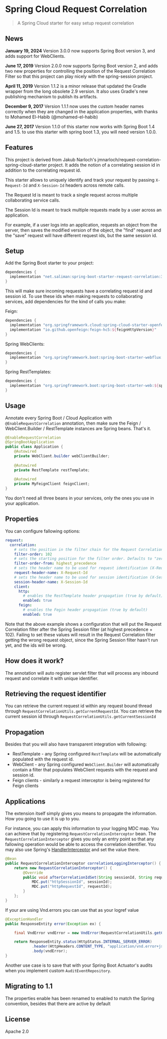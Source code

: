 # Spring Cloud Request Correlation

> A Spring Cloud starter for easy setup request correlation

## News
**January 19, 2024** Version 3.0.0 now supports Spring Boot version 3, and adds support for 
WebClients.

**June 17, 2019**  Version 2.0.0 now supports Spring Boot version 2, and adds
two new properties for controlling the position of the Request Correlation
Filter so that this project can play nicely with the spring-session project.

**April 11, 2019**  Version 1.1.2 is a minor release that updated the Gradle
wrapper from the long obsolete 2.9 version.  It also uses Gradle's new 
publishing mechanism to publish its artifacts.

**December 9, 2017** Version 1.1.1 now uses the custom header names correctly
when they are changed in the application properties, with thanks to Mohamed
El-Habib (@mohamed-el-habib)

**June 27, 2017** Version 1.1.0 of this starter now works with Spring Boot 1.4 
and 1.5. to use this starter with spring boot 1.3, you will need version 1.0.0.

## Features

This project is derived from Jakub Narloch's 
jmnarloch/request-correlation-spring-cloud-starter project.  It adds the notion
of a correlating session id in addition to the correlating request id.

This starter allows to uniquely identify and track your request by passing 
`X-Request-Id` and `X-Session-Id` headers across remote calls. 

The Request Id is meant to track a single request across multiple collaborating
service calls.

The Session Id is meant to track multiple requests made by a user across an
application.

For example, if a user logs into an application, requests an object from the 
server, then saves the modified version of the object, the "find" request and
the "save" request will have different request ids, but the same session id. 

## Setup

Add the Spring Boot starter to your project:

```groovy
dependencies {
  implementation "net.saliman:spring-boot-starter-request-correlation:3.0.0"
}
```

This will make sure incoming requests have a correlating request id and session id.  To use these
ids when making requests to collaborating services, add dependencies for the kind of calls you make:

Feign:
```groovy
dependencies {
  implementation "org.springframework.cloud:spring-cloud-starter-openfeign:${feignVersion}"
  implementation "io.github.openfeign:feign-hc5:${feignHttpVersion}"
}

```

Spring WebClients:
```groovy
dependencies {
  implementation "org.springframework.boot:spring-boot-starter-webflux:${springBootVersion}"
}
```

Spring RestTemplates:
```groovy
dependencies {
  implementation "org.springframework.boot:spring-boot-starter-web:${springBootVersion}"  
}
```

## Usage

Annotate every Spring Boot / Cloud Application with `@EnableRequestCorrelation` 
annotation, then make sure the Feign / WebClient.Builder / RestTemplate instances are Spring beans.
That's it.

```java
@EnableRequestCorrelation
@SpringBootApplication
public class Application {
    @Autowired
    private WebClient.builder webClientBuilder;
    
    @Autowired 
    private RestTemplate restTemplate;
    
    @Autowired
    private MyFeignClient feignClient;
}
```

You don't need all three beans in your services, only the ones you use in your application.

## Properties

You can configure fallowing options:

```yaml
request:
  correlation:
    # sets the position in the filter chain for the Request Correlation Filter (Ordered.HIGHEST_PRECEDENCE by default)
    filter-order: 102
    # sets the starting position for the filter order. Defaults to "zero"
    filter-order-from: highest_precedence
    # sets the header name to be used for request identification (X-Request-Id by default)
    request-header-name: X-Request-Id
    # sets the header name to be used for session identification (X-Session-Id by default)
    session-header-name: X-Session-Id
    client:
      http:
        # enables the RestTemplate header propagation (true by default)
        enabled: true
      feign:
        # enables the Fegin header propagation (true by default)
        enabled: true

```

Note that the above example shows a configuration that will put the Request 
Correlation filter after the Spring Session filter (at highest precedence + 102).
Failing to set these values will result in the Request Correlation filter 
getting the wrong request object, since the Spring Session filter hasn't run 
yet, and the ids will be wrong.

## How does it work?

The annotation will auto register servlet filter that will process any inbound 
request and correlate it with unique identifier.

## Retrieving the request identifier

You can retrieve the current request id within any request bound thread through 
`RequestCorrelationUtils.getCurrentRequestId`.  You can retrieve the current 
session id through `RequestCorrelationUtils.getCurrentSessionId`

## Propagation

Besides that you will also have transparent integration with following:

* RestTemplate - any Spring configured `RestTemplate` will be automatically
  populated with the request id.
* WebClient - any Spring configured `WebClient.Builder` will automatically contain a filter that
  populates WebClient requests with the request and session id.
* Feign clients - similarly a request interceptor is being registered for Feign
  clients

## Applications

The extension itself simply gives you means to propagate the information. How 
you going to use it is up to you.

For instance, you can apply this information to your logging MDC map. You can 
achieve that by registering `RequestCorrelationInterceptor` bean. The 
`RequestCorrelationInterceptor` gives you only an entry point so that
any fallowing operation would be able to access the correlation identifier. You
may also use Spring's
[HandlerInterceptor](http://docs.spring.io/spring/docs/current/javadoc-api/org/springframework/web/servlet/HandlerInterceptor.html)
and set the value there.

```java
@Bean
public RequestCorrelationInterceptor correlationLoggingInterceptor() {
    return new RequestCorrelationInterceptor() {
        @Override
        public void afterCorrelationIdSet(String sessionId, String requestId) {
            MDC.put("httpSessionId", sessionId);
            MDC.put("httpRequestId", requestId);
        }
    };
}
```

If your are using Vnd.errors you can use that as your logref value

```java
@ExceptionHandler
public ResponseEntity error(Exception ex) {

    final VndError vndError = new VndError(RequestCorrelationUtils.getCurrentCorrelationId(), ex.getMessage());

    return ResponseEntity.status(HttpStatus.INTERNAL_SERVER_ERROR)
            .header(HttpHeaders.CONTENT_TYPE, "application/vnd.error+json")
            .body(vndError);
}
```

Another use case is to save that with your Spring Boot Actuator's audits when
you implement custom `AuditEventRepository`.

## Migrating to 1.1

The properties enable has been renamed to enabled to match the Spring 
convention, besides that there are active by default

## License

Apache 2.0

